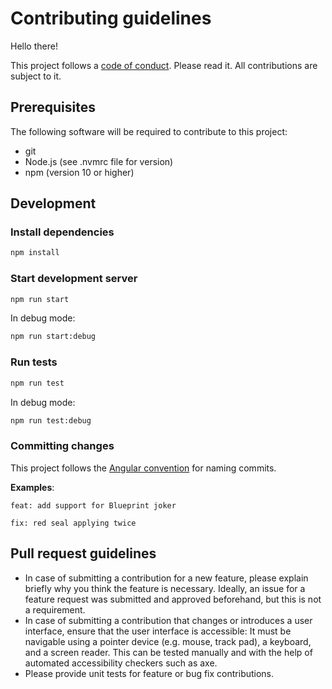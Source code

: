 # Contributing guidelines

Hello there!

This project follows a [code of conduct](https://github.com/kleinfreund/balatrolator/blob/main/CODE_OF_CONDUCT.md). Please read it. All contributions are subject to it.

## Prerequisites

The following software will be required to contribute to this project:

- git
- Node.js (see .nvmrc file for version)
- npm (version 10 or higher)

## Development

### Install dependencies

```sh
npm install
```

### Start development server

```sh
npm run start
```

In debug mode:

```sh
npm run start:debug
```


### Run tests

```sh
npm run test
```

In debug mode:

```sh
npm run test:debug
```

### Committing changes

This project follows the [Angular convention](https://github.com/conventional-changelog/conventional-changelog/tree/master/packages/conventional-changelog-angular) for naming commits.

**Examples**:

```
feat: add support for Blueprint joker
```

```
fix: red seal applying twice
```

## Pull request guidelines

- In case of submitting a contribution for a new feature, please explain briefly why you think the feature is necessary. Ideally, an issue for a feature request was submitted and approved beforehand, but this is not a requirement.
- In case of submitting a contribution that changes or introduces a user interface, ensure that the user interface is accessible: It must be navigable using a pointer device (e.g. mouse, track pad), a keyboard, and a screen reader. This can be tested manually and with the help of automated accessibility checkers such as axe.
- Please provide unit tests for feature or bug fix contributions.
